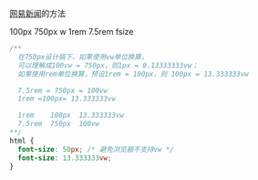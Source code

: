 [网易新闻](https://3g.163.com/touch/#/)的方法


100px 750px  w
1rem  7.5rem fsize

```css
/**
  在750px设计搞下，如果使用vw单位换算，
  可以理解成100vw = 750px，则1px = 0.13333333vw；
  如果使用rem单位换算，预设1rem = 100px，则 100px = 13.333333vw

  7.5rem = 750px = 100vw
  1rem =100px= 13.333333vw

  1rem    100px  13.333333vw
  7.5rem  750px  100vw
**/
html {
  font-size: 50px; /* 避免浏览器不支持vw */
  font-size: 13.333333vw;
}
```
